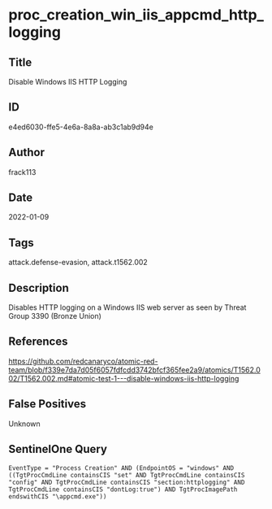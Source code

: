 # proc_creation_win_iis_appcmd_http_logging

## Title
Disable Windows IIS HTTP Logging

## ID
e4ed6030-ffe5-4e6a-8a8a-ab3c1ab9d94e

## Author
frack113

## Date
2022-01-09

## Tags
attack.defense-evasion, attack.t1562.002

## Description
Disables HTTP logging on a Windows IIS web server as seen by Threat Group 3390 (Bronze Union)

## References
https://github.com/redcanaryco/atomic-red-team/blob/f339e7da7d05f6057fdfcdd3742bfcf365fee2a9/atomics/T1562.002/T1562.002.md#atomic-test-1---disable-windows-iis-http-logging

## False Positives
Unknown

## SentinelOne Query
```
EventType = "Process Creation" AND (EndpointOS = "windows" AND ((TgtProcCmdLine containsCIS "set" AND TgtProcCmdLine containsCIS "config" AND TgtProcCmdLine containsCIS "section:httplogging" AND TgtProcCmdLine containsCIS "dontLog:true") AND TgtProcImagePath endswithCIS "\appcmd.exe"))

```
